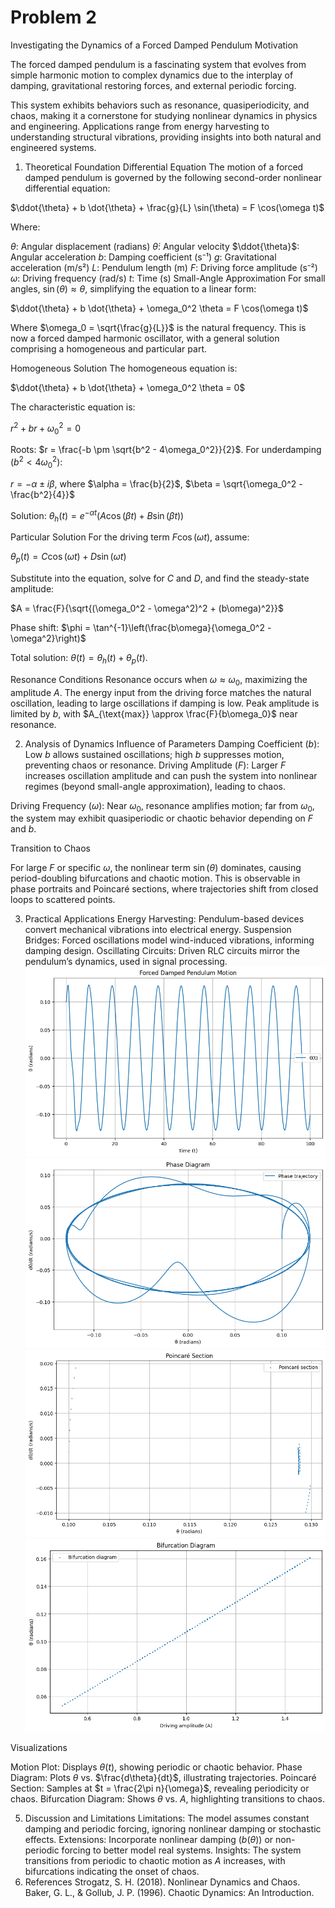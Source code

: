 # Problem 2 
Investigating the Dynamics of a Forced Damped Pendulum
Motivation


The forced damped pendulum is a fascinating system that evolves from simple harmonic motion to complex dynamics due to the interplay of damping, gravitational restoring forces, and external periodic forcing. 

This system exhibits behaviors such as resonance, quasiperiodicity, and chaos, making it a cornerstone for studying nonlinear dynamics in physics and engineering. Applications range from energy harvesting to understanding structural vibrations, providing insights into both natural and engineered systems.

1. Theoretical Foundation
Differential Equation
The motion of a forced damped pendulum is governed by the following second-order nonlinear differential equation:

$\ddot{\theta} + b \dot{\theta} + \frac{g}{L} \sin(\theta) = F \cos(\omega t)$

Where:

$\theta$: Angular displacement (radians)
$\dot{\theta}$: Angular velocity
$\ddot{\theta}$: Angular acceleration
$b$: Damping coefficient (s⁻¹)
$g$: Gravitational acceleration (m/s²)
$L$: Pendulum length (m)
$F$: Driving force amplitude (s⁻²)
$\omega$: Driving frequency (rad/s)
$t$: Time (s)
Small-Angle Approximation
For small angles, $\sin(\theta) \approx \theta$, simplifying the equation to a linear form:

$\ddot{\theta} + b \dot{\theta} + \omega_0^2 \theta = F \cos(\omega t)$

Where $\omega_0 = \sqrt{\frac{g}{L}}$ is the natural frequency. This is now a forced damped harmonic oscillator, with a general solution comprising a homogeneous and particular part.

Homogeneous Solution
The homogeneous equation is:

$\ddot{\theta} + b \dot{\theta} + \omega_0^2 \theta = 0$

The characteristic equation is:

$r^2 + b r + \omega_0^2 = 0$

Roots: $r = \frac{-b \pm \sqrt{b^2 - 4\omega_0^2}}{2}$. For underdamping ($b^2 < 4\omega_0^2$):

$r = -\alpha \pm i\beta$, where $\alpha = \frac{b}{2}$, $\beta = \sqrt{\omega_0^2 - \frac{b^2}{4}}$

Solution: $\theta_h(t) = e^{-\alpha t} (A \cos(\beta t) + B \sin(\beta t))$

Particular Solution
For the driving term $F \cos(\omega t)$, assume:

$\theta_p(t) = C \cos(\omega t) + D \sin(\omega t)$

Substitute into the equation, solve for $C$ and $D$, and find the steady-state amplitude:

$A = \frac{F}{\sqrt{(\omega_0^2 - \omega^2)^2 + (b\omega)^2}}$

Phase shift: $\phi = \tan^{-1}\left(\frac{b\omega}{\omega_0^2 - \omega^2}\right)$

Total solution: $\theta(t) = \theta_h(t) + \theta_p(t)$.

Resonance Conditions
Resonance occurs when $\omega \approx \omega_0$, maximizing the amplitude $A$. The energy input from the driving force matches the natural oscillation, leading to large oscillations if damping is low. Peak amplitude is limited by $b$, with $A_{\text{max}} \approx \frac{F}{b\omega_0}$ near resonance.

2. Analysis of Dynamics
Influence of Parameters
Damping Coefficient ($b$): Low $b$ allows sustained oscillations; high $b$ suppresses motion, preventing chaos or resonance.
Driving Amplitude ($F$): Larger $F$ increases oscillation amplitude and can push the system into nonlinear regimes (beyond small-angle approximation), leading to chaos.


Driving Frequency ($\omega$): Near $\omega_0$, resonance amplifies motion; far from $\omega_0$, the system may exhibit quasiperiodic or chaotic behavior depending on $F$ and $b$.

Transition to Chaos

For large $F$ or specific $\omega$, the nonlinear term $\sin(\theta)$ dominates, causing period-doubling bifurcations and chaotic motion. This is observable in phase portraits and Poincaré sections, where trajectories shift from closed loops to scattered points.

3. Practical Applications
Energy Harvesting: Pendulum-based devices convert mechanical vibrations into electrical energy.
Suspension Bridges: Forced oscillations model wind-induced vibrations, informing damping design.
Oscillating Circuits: Driven RLC circuits mirror the pendulum’s dynamics, used in signal processing.
![alt text](image-1.png)
![alt text](image-2.png)
![alt text](image-3.png)
![alt text](image-4.png)

Visualizations

Motion Plot: Displays $\theta(t)$, showing periodic or chaotic behavior.
Phase Diagram: Plots $\theta$ vs. $\frac{d\theta}{dt}$, illustrating trajectories.
Poincaré Section: Samples at $t = \frac{2\pi n}{\omega}$, revealing periodicity or chaos.
Bifurcation Diagram: Shows $\theta$ vs. $A$, highlighting transitions to chaos.

5. Discussion and Limitations
Limitations: The model assumes constant damping and periodic forcing, ignoring nonlinear damping or stochastic effects.
Extensions: Incorporate nonlinear damping ($b(\theta)$) or non-periodic forcing to better model real systems.
Insights: The system transitions from periodic to chaotic motion as $A$ increases, with bifurcations indicating the onset of chaos.
6. References
Strogatz, S. H. (2018). Nonlinear Dynamics and Chaos.
Baker, G. L., & Gollub, J. P. (1996). Chaotic Dynamics: An Introduction.